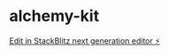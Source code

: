 # alchemy-kit

[Edit in StackBlitz next generation editor ⚡️](https://stackblitz.com/~/github.com/plcpp-2/alchemy-kit)